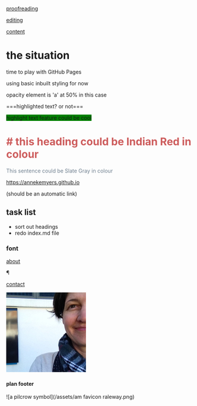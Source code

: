 [proofreading](/proofreading.html)

[editing](/editing.html)

[content](/content.html)


# the situation

time to play with GitHub Pages

using basic inbuilt styling for now

<body style="background-color:hsla(RGB(32, 178, 170, 0.5);">opacity element is 'a' at 50% in this case</body>

===highlighted text? or not===

<span style="background-color: green">highlight text feature could be cool</span>

<body>
  <h1 style="color:IndianRed"># this heading could be Indian Red in colour</h1>

<p style="color:SlateGray">This sentence could be Slate Gray in colour</p>
</body>

https://annekemyers.github.io

(should be an automatic link)

## task list

- sort out headings
- redo index.md file

### font

[about](/about.md)

¶

[contact](/contact.md)

![profile pic of Anneke](/assets/am-profile-pic.jpg)

#### plan footer

![a pilcrow symbol](/assets/am favicon raleway.png)

